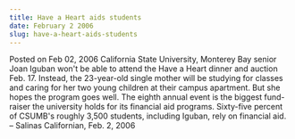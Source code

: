 ```yaml
---
title: Have a Heart aids students
date: February 2 2006
slug: have-a-heart-aids-students
---
```


  



<span class="date">Posted on Feb 02, 2006    </span>
California State University, Monterey Bay senior Joan Iguban won&apos;t
be able to attend the Have a Heart dinner and auction Feb. 17.
Instead, the 23-year-old single mother will be studying for classes
and caring for her two young children at their campus apartment.
But she hopes the program goes well. The eighth annual event is the
biggest fund-raiser the university holds for its financial aid
programs. Sixty-five percent of CSUMB&apos;s roughly 3,500 students,
including Iguban, rely on financial aid.<br>
&#x2013; Salinas Californian, Feb. 2, 2006<br/></br>




```
